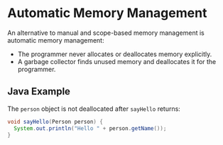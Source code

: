 # Automatic Memory Management

An alternative to manual and scope-based memory management is automatic memory
management:

- The programmer never allocates or deallocates memory explicitly.
- A garbage collector finds unused memory and deallocates it for the programmer.

## Java Example

The `person` object is not deallocated after `sayHello` returns:

```java
void sayHello(Person person) {
  System.out.println("Hello " + person.getName());
}
```
